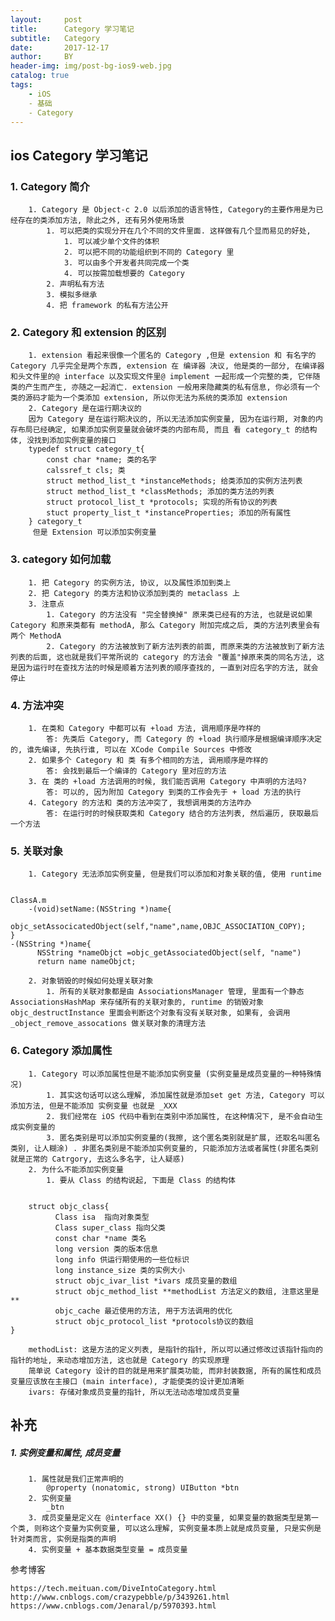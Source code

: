 ```yaml
---
layout:     post
title:      Category 学习笔记
subtitle:   Category
date:       2017-12-17
author:     BY
header-img: img/post-bg-ios9-web.jpg
catalog: true
tags:
    - iOS
    - 基础
    - Category
---
```

## ios Category 学习笔记
### 	1. Category 简介
		1. Category 是 Object-c 2.0 以后添加的语言特性, Category的主要作用是为已经存在的类添加方法, 除此之外, 还有另外使用场景
			1. 可以把类的实现分开在几个不同的文件里面. 这样做有几个显而易见的好处, 
				1. 可以减少单个文件的体积
				2. 可以把不同的功能组织到不同的 Category 里
				3. 可以由多个开发者共同完成一个类
				4. 可以按需加载想要的 Category
			2. 声明私有方法 
			3. 模拟多继承
			4. 把 framework 的私有方法公开

### 	 2. Category 和 extension 的区别
		1. extension 看起来很像一个匿名的 Category ,但是 extension 和 有名字的 Category 几乎完全是两个东西, extension 在 编译器 决议, 他是类的一部分, 在编译器和头文件里的@ interface 以及实现文件里@ implement 一起形成一个完整的类, 它伴随类的产生而产生, 亦随之一起消亡. extension 一般用来隐藏类的私有信息, 你必须有一个类的源码才能为一个类添加 extension, 所以你无法为系统的类添加 extension
		2. Category 是在运行期决议的
		因为 Category 是在运行期决议的, 所以无法添加实例变量, 因为在运行期, 对象的内存布局已经确定, 如果添加实例变量就会破坏类的内部布局, 而且 看 category_t 的结构体, 没找到添加实例变量的接口
		typedef struct category_t{
			const char *name; 类的名字
			calssref_t cls; 类
			struct method_list_t *instanceMethods; 给类添加的实例方法列表
			struct method_list_t *classMethods; 添加的类方法的列表
			struct protocol_list_t *protocols; 实现的所有协议的列表
			stuct property_list_t *instanceProperties; 添加的所有属性
		} category_t
		 但是 Extension 可以添加实例变量
		
### 		3. category 如何加载
		1. 把 Category 的实例方法, 协议, 以及属性添加到类上
		2. 把 Category 的类方法和协议添加到类的 metaclass 上
		3. 注意点
			1. Category 的方法没有 "完全替换掉" 原来类已经有的方法, 也就是说如果 Category 和原来类都有 methodA, 那么 Category 附加完成之后, 类的方法列表里会有两个 MethodA
			2. Category 的方法被放到了新方法列表的前面, 而原来类的方法被放到了新方法列表的后面, 这也就是我们平常所说的 category 的方法会 "覆盖"掉原来类的同名方法, 这是因为运行时在查找方法的时候是顺着方法列表的顺序查找的, 一直到对应名字的方法, 就会停止

### 		4. 方法冲突
		1. 在类和 Category 中都可以有 +load 方法, 调用顺序是咋样的
			答: 先类后 Category, 而 Category 的 +load 执行顺序是根据编译顺序决定的, 谁先编译, 先执行谁, 可以在 XCode Compile Sources 中修改
		2. 如果多个 Category 和 类 有多个相同的方法, 调用顺序是咋样的
			答: 会找到最后一个编译的 Category 里对应的方法
		3. 在 类的 +load 方法调用的时候, 我们能否调用 Category 中声明的方法吗?
			答: 可以的, 因为附加 Category 到类的工作会先于 + load 方法的执行
		4. Category 的方法和 类的方法冲突了, 我想调用类的方法咋办
			答: 在运行时的时候获取类和 Category 结合的方法列表, 然后遍历, 获取最后一个方法

### 		5. 关联对象
		1. Category 无法添加实例变量, 但是我们可以添加和对象关联的值, 使用 runtime
		  

    ClassA.m
		-(void)setName:(NSString *)name{
			  objc_setAssocicatedObject(self,"name",name,OBJC_ASSOCIATION_COPY);
	}
	-(NSString *)name{
		  NSString *nameObjct =objc_getAssociatedObject(self, "name")
		  return name nameObjct;
	
		2. 对象销毁的时候如何处理关联对象
			1. 所有的关联对象都是由 AssociationsManager 管理, 里面有一个静态 AssociationsHashMap 来存储所有的关联对象的, runtime 的销毁对象 objc_destructInstance 里面会判断这个对象有没有关联对象, 如果有, 会调用 _object_remove_assocations 做关联对象的清理方法
### 		6. Category 添加属性
		1. Category 可以添加属性但是不能添加实例变量 (实例变量是成员变量的一种特殊情况)
			1. 其实这句话可以这么理解, 添加属性就是添加set get 方法, Category 可以添加方法, 但是不能添加 实例变量 也就是 _XXX
			2. 我们经常在 iOS 代码中看到在类别中添加属性, 在这种情况下, 是不会自动生成实例变量的
			3. 匿名类别是可以添加实例变量的(我擦, 这个匿名类别就是扩展, 还取名叫匿名类别, 让人糊涂) . 非匿名类别是不能添加实例变量的, 只能添加方法或者属性(非匿名类别就是正常的 Catrgory, 去这么多名字, 让人疑惑)
		2. 为什么不能添加实例变量
			1. 要从 Class 的结构说起, 下面是 Class 的结构体
				

	    struct objc_class{
			  Class isa  指向对象类型
			  Class super_class 指向父类
			  const char *name 类名
			  long version 类的版本信息
			  long info 供运行期使用的一些位标识
			  long instance_size 类的实例大小
			  struct objc_ivar_list *ivars 成员变量的数组
			  struct objc_method_list **methodList 方法定义的数组, 注意这里是 **
			  objc_cache 最近使用的方法, 用于方法调用的优化
			  struct objc_protocol_list *protocols协议的数组
	}

		methodList: 这是方法的定义列表, 是指针的指针, 所以可以通过修改过该指针指向的指针的地址, 来动态增加方法, 这也就是 Category 的实现原理
		简单说 Category 设计的目的就是用来扩展类功能, 而非封装数据, 所有的属性和成员变量应该放在主接口 (main interface), 才能使类的设计更加清晰
		ivars: 存储对象成员变量的指针, 所以无法动态增加成员变量


## 补充
##### 	1. 实例变量和属性, 成员变量

		1. 属性就是我们正常声明的 
			@property (nonatomic, strong) UIButton *btn
		2. 实例变量 
			_btn
		3. 成员变量是定义在 @interface XX() {} 中的变量, 如果变量的数据类型是第一个类, 则称这个变量为实例变量, 可以这么理解, 实例变量本质上就是成员变量, 只是实例是针对类而言, 实例是指类的声明
		4. 实例变量 + 基本数据类型变量 = 成员变量


参考博客

	https://tech.meituan.com/DiveIntoCategory.html
	http://www.cnblogs.com/crazypebble/p/3439261.html
	https://www.cnblogs.com/Jenaral/p/5970393.html
